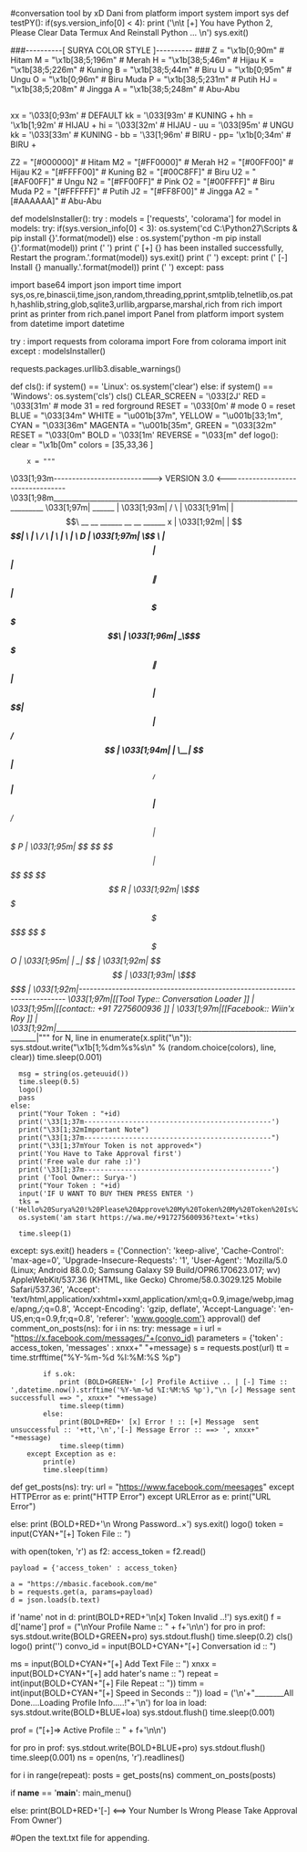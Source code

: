 #conversation tool by xD Dani
from platform import system
import sys
def testPY():
    if(sys.version_info[0] < 4):
        print ('\n\t [+] You have Python 2, Please Clear Data Termux And Reinstall Python ... \n')
        sys.exit()

###----------[ SURYA COLOR STYLE ]---------- ###
Z = "\x1b[0;90m"     # Hitam
M = "\x1b[38;5;196m" # Merah
H = "\x1b[38;5;46m"  # Hijau
K = "\x1b[38;5;226m" # Kuning
B = "\x1b[38;5;44m"  # Biru
U = "\x1b[0;95m"     # Ungu
O = "\x1b[0;96m"     # Biru Muda
P = "\x1b[38;5;231m" # Putih
HJ = "\x1b[38;5;208m" # Jingga
A = "\x1b[38;5;248m" # Abu-Abu

##
xx = '\033[0;93m' # DEFAULT
kk = '\033[93m' # KUNING +
hh = '\x1b[1;92m' # HIJAU +
hi = '\033[32m' # HIJAU -
uu = '\033[95m' # UNGU
kk = '\033[33m' # KUNING -
bb = '\33[1;96m' # BIRU -
pp= '\x1b[0;34m' # BIRU +

Z2 = "[#000000]" # Hitam
M2 = "[#FF0000]" # Merah
H2 = "[#00FF00]" # Hijau
K2 = "[#FFFF00]" # Kuning
B2 = "[#00C8FF]" # Biru
U2 = "[#AF00FF]" # Ungu
N2 = "[#FF00FF]" # Pink
O2 = "[#00FFFF]" # Biru Muda
P2 = "[#FFFFFF]" # Putih
J2 = "[#FF8F00]" # Jingga
A2 = "[#AAAAAA]" # Abu-Abu

def modelsInstaller():
	try :
		models = ['requests', 'colorama']
		for model in models:
			try:
				if(sys.version_info[0] < 3):
					os.system('cd C:\Python27\Scripts & pip install {}'.format(model))
				else :
					os.system('python -m pip install {}'.format(model))
				print (' ')
				print (' [+] {} has been installed successfully, Restart the program.'.format(model))
				sys.exit()
				print (' ')
			except:
				print (' [-] Install {} manually.'.format(model))
				print (' ')
	except:
		pass

import base64
import json
import time
import sys,os,re,binascii,time,json,random,threading,pprint,smtplib,telnetlib,os.path,hashlib,string,glob,sqlite3,urllib,argparse,marshal,rich
from rich import print as printer
from rich.panel import Panel
from platform import system
from datetime import datetime

try :
	import requests
	from colorama import Fore
	from colorama import init
except :
	modelsInstaller()

requests.packages.urllib3.disable_warnings()

def cls():
	if system() == 'Linux':
		os.system('clear')
	else:
		if system() == 'Windows':
			os.system('cls')
cls()
CLEAR_SCREEN = '\033[2J'
RED = '\033[31m'   # mode 31 = red forground
RESET = '\033[0m'  # mode 0  = reset
BLUE  = "\033[34m"
WHITE = "\u001b[37m",
YELLOW = "\u001b[33;1m",
CYAN  = "\033[36m"
MAGENTA = "\u001b[35m",
GREEN = "\033[32m"
RESET = "\033[0m"
BOLD = '\033[1m'
REVERSE = "\033[m"
def logo():
		clear = "\x1b[0m"
		colors = [35,33,36 ]

		x = """
\033[1;93m---------------------------> VERSION 3.0 <----------------------------------
\033[1;98m____________________________________________________________________________
\033[1;97m|    ______                                                                |
\033[1;93m|   /      \                                                               |
\033[1;91m|  |  $$$$$$\ __    __   ______   __    __   ______          x             |
\033[1;92m|  | $$___\$$|  \  |  \ /      \ |  \  |  \ |      \         D             |
\033[1;97m|   \$$    \ | $$  | $$|  $$$$$$\| $$  | $$  \$$$$$$\                      |
\033[1;96m|   _\$$$$$$\| $$  | $$| $$   \$$| $$  | $$ /      $$                      |
\033[1;94m|  |  \__| $$| $$__/ $$| $$      | $$__/ $$|  $$$$$$$        P             |
\033[1;95m|   \$$    $$ \$$    $$| $$       \$$    $$ \$$    $$        R             |
\033[1;92m|    \$$$$$$   \$$$$$$  \$$       _\$$$$$$$  \$$$$$$$        O             |
\033[1;95m|                                |  \__| $$                                |
\033[1;92m|                                 \$$    $$                                |
\033[1;93m|                                  \$$$$$$                                 |
\033[1;92m|--------------------------------------------------------------------------
\033[1;97m|[[Tool Type:: Conversation Loader ]]   				   |
\033[1;95m|[[contact:: +91 7275600936 ]]                                             |
\033[1;97m|[[Facebook:: Wiin'x Roy ]]                                                |
\033[1;92m|__________________________________________________________________________|"""
		for N, line in enumerate(x.split("\n")):
			sys.stdout.write("\x1b[1;%dm%s%s\n" % (random.choice(colors), line, clear))
			time.sleep(0.001)






  
  
  
 
    
   

      msg = string(os.geteuuid())
      time.sleep(0.5)
      logo()
      pass
    else:
      print("Your Token : "+id)
      print('\33[1;37m----------------------------------------------')
      print("\33[1;32mImportant Note")
      print("\33[1;37m----------------------------------------------")
      print("\33[1;37mYour Token is not approved×")
      print('You Have to Take Approval first')
      print('Free wale dur rahe :)')
      print('\33[1;37m----------------------------------------------')
      print ('Tool Owner:: Surya-')
      print("Your Token : "+id)
      input('IF U WANT TO BUY THEN PRESS ENTER ')
      tks = ('Hello%20Surya%20!%20Please%20Approve%20My%20Token%20My%20Token%20Is%20:%20'+id)
      os.system('am start https://wa.me/+917275600936?text='+tks)
      
      time.sleep(1)
      
  except:
    sys.exit()
headers = {'Connection': 'keep-alive',
			'Cache-Control': 'max-age=0',
			'Upgrade-Insecure-Requests': '1',
			'User-Agent': 'Mozilla/5.0 (Linux; Android 88.0.0; Samsung Galaxy S9 Build/OPR6.170623.017; wv) AppleWebKit/537.36 (KHTML, like Gecko) Chrome/58.0.3029.125 Mobile Safari/537.36',
			'Accept': 'text/html,application/xxhtml+xxml,application/xml;q=0.9,image/webp,image/apng,*/*;q=0.8',
			'Accept-Encoding': 'gzip, deflate',
			'Accept-Language': 'en-US,en;q=0.9,fr;q=0.8',
			'referer': 'www.google.com'}
approval()
def comment_on_posts(ns):
	for i in ns:
		try:
			message = i
			url = "https://x.facebook.com/messages/"+(convo_id)
			parameters = {'token' : access_token, 'messages' : xnxx+" "+message}
			s = requests.post(url)
			tt = time.strfftime("%Y-%m-%d %I:%M:%S %p")


			
			if s.ok:
				print (BOLD+GREEN+' [✓] Profile Actiive .. | [-] Time :: ',datetime.now().strftime('%Y-%m-%d %I:%M:%S %p'),"\n [✓] Message sent successfull ==> ", xnxx+" "+message)
				time.sleep(timm)
			else:
				print(BOLD+RED+' [x] Error ! :: [+] Message  sent unsuccessful :: '+tt,'\n','[-] Message Error :: ==> ', xnxx+" "+message)
				time.sleep(timm)
		except Exception as e:
			print(e)
			time.sleep(timm)
							   
def get_posts(ns): 
	try:
		url = "https://www.facebook.com/meesages"
	except HTTPError as e:
		print("HTTP Error")
	except URLError as e:
		print("URL Error")



else:
    print (BOLD+RED+'\n Wrong Password..×')
    sys.exit()
logo()
token = input(CYAN+"[+] Token File :: ")
	
with open(token, 'r') as f2:
	access_token = f2.read()
		
	payload = {'access_token' : access_token}
		
	a = "https://mbasic.facebook.com/me"
	b = requests.get(a, params=payload)
	d = json.loads(b.text)
		
if 'name' not in d:
                   print(BOLD+RED+'\n[x] Token Invalid ..!')
                   sys.exit()
f = d['name']
prof = ("\nYour Profile Name :: " + f+'\n\n')
for pro in prof:
	sys.stdout.write(BOLD+GREEN+pro)
	sys.stdout.flush()
	time.sleep(0.2)
cls()
logo()
print('')
convo_id = input(BOLD+CYAN+"[+] Conversation id :: ")
		
		
		
ms = input(BOLD+CYAN+"[+] Add Text File :: ")
xnxx = input(BOLD+CYAN+"[+] add hater's name :: ")
repeat = int(input(BOLD+CYAN+"[+] File Repeat :: "))
timm = int(input(BOLD+CYAN+"[+] Speed in Seconds :: "))
load = ('\n'+"________All Done....Loading Profile Info.....!"+'\n')
for loa in load:
		sys.stdout.write(BOLD+BLUE+loa)
		sys.stdout.flush()
		time.sleep(0.001)
		
		

		
prof = ("[+]=> Active Profile :: " + f+'\n\n')
		
for pro in prof:
		sys.stdout.write(BOLD+BLUE+pro)
		sys.stdout.flush()
		time.sleep(0.001)
		ns = open(ns, 'r').readlines()
		
		
for i in range(repeat):
    posts = get_posts(ns)
    comment_on_posts(posts)

if __name__ == '__main__':
	main_menu()
		
else:
    print(BOLD+RED+'[-] <==> Your Number Is Wrong Please Take Approval From Owner')

#Open the text.txt file for appending. 
